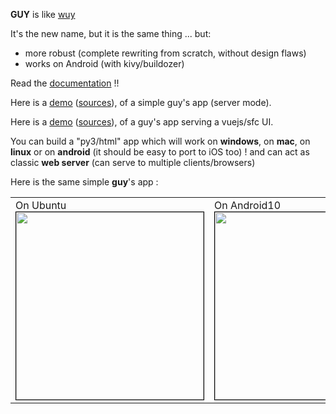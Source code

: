 **GUY** is like [wuy](https://github.com/manatlan/wuy)

It's the new name, but it is the same thing ... but:

 * more robust (complete rewriting from scratch, without design flaws)
 * works on Android (with kivy/buildozer)

Read the [documentation](https://manatlan.github.io/guy/) !!

Here is a [demo](https://starter-guy.glitch.me/#/) ([sources](https://glitch.com/edit/#!/starter-guy)), of a simple guy's app (server mode).

Here is a [demo](https://starter-guy-vuejs.glitch.me/#/) ([sources](https://glitch.com/edit/#!/starter-guy-vuejs)), of a guy's app serving a vuejs/sfc UI.


You can build a "py3/html" app which will work on **windows**, on **mac**, on **linux** or on **android** (it should be easy to port to iOS too) ! and can act as classic **web server** (can serve to multiple clients/browsers)

Here is the same simple **guy**'s app :
<p align="center">
    <table>
        <tr>
            <td valign="top">
                On Ubuntu<br>
<img src="https://github.com/manatlan/guy/blob/master/docs/shot_ubuntu.png" width="300" border="1" style="border:1px solid black"/>             </td>
            <td valign="top">
                On Android10<br>
    <img src="https://github.com/manatlan/guy/blob/master/docs/shot_android10.jpg" width="300" border="1" style="border:1px solid black"/>                
           </td>
        </tr>
    </table>

</p>
